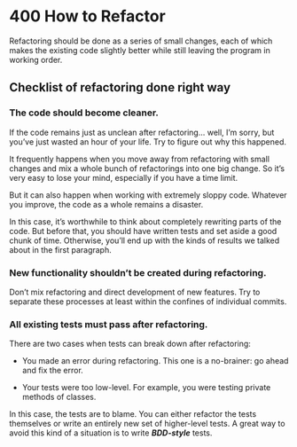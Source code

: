 # 400 How to Refactor

Refactoring should be done as a series of small changes, each of which makes the existing code slightly better while still leaving the program in working order.

## Checklist of refactoring done right way

### The code should become cleaner.
If the code remains just as unclean after refactoring... well, I’m sorry, but you’ve just wasted an hour of your life. Try to figure out why this happened.

It frequently happens when you move away from refactoring with small changes and mix a whole bunch of refactorings into one big change. So it’s very easy to lose your mind, especially if you have a time limit.

But it can also happen when working with extremely sloppy code. Whatever you improve, the code as a whole remains a disaster.

In this case, it’s worthwhile to think about completely rewriting parts of the code. But before that, you should have written tests and set aside a good chunk of time. Otherwise, you’ll end up with the kinds of results we talked about in the first paragraph.

### New functionality shouldn’t be created during refactoring.
Don’t mix refactoring and direct development of new features. Try to separate these processes at least within the confines of individual commits.

### All existing tests must pass after refactoring.
There are two cases when tests can break down after refactoring:

- You made an error during refactoring. This one is a no-brainer: go ahead and fix the error.

- Your tests were too low-level. For example, you were testing private methods of classes.

In this case, the tests are to blame. You can either refactor the tests themselves or write an entirely new set of higher-level tests. A great way to avoid this kind of a situation is to write ***BDD-style*** tests.
